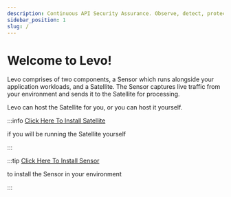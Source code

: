 ```yaml
---
description: Continuous API Security Assurance. Observe, detect, protect, early!
sidebar_position: 1
slug: /
---
```


# Welcome to Levo!

Levo comprises of two components, a Sensor which runs alongside your application workloads, and a Satellite.
The Sensor captures live traffic from your environment and sends it to the Satellite for processing.

Levo can host the Satellite for you, or you can host it yourself.


:::info [Click Here To Install Satellite](/api-observability/install-guide/install-satellite)

if you will be running the Satellite yourself

:::


:::tip [Click Here To Install Sensor](/api-observability/install-guide/install-sensor)

to install the Sensor in your environment

:::
